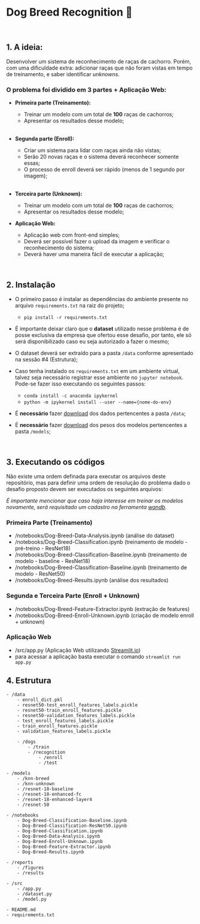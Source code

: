 # Dog Breed Recognition :dog: <br><br>

## 1. A ideia:

Desenvolver um sistema de reconhecimento de raças de cachorro. Porém, com uma dificuldade extra: adicionar raças que não foram vistas em tempo de treinamento, e saber identificar *unknowns.*


### O problema foi dividido em 3 partes + Aplicação Web: <br>
- **Primeira parte (Treinamento):**
    - Treinar um modelo com um total de **100** raças de cachorros;
    - Apresentar os resultados desse modelo; <br><br>

- **Segunda parte (Enroll):**
    - Criar um sistema para lidar com raças ainda não vistas;
    - Serão 20 novas raças e o sistema deverá reconhecer somente essas;
    - O processo de enroll deverá ser rápido (menos de 1 segundo por imagem); <br><br>

- **Terceira parte (Unknown):**
    - Treinar um modelo com um total de **100** raças de cachorros;
    - Apresentar os resultados desse modelo; 

- **Aplicação Web:**
    - Aplicação web com front-end simples;
    - Deverá ser possível fazer o upload da imagem e verificar o reconhecimento do sistema;
    - Deverá haver uma maneira fácil de executar a aplicação;

<br>

## 2. Instalação <br>
- O primeiro passo é instalar as dependências do ambiente presente no arquivo `requirements.txt` na raiz do projeto;
    - ```pip install -r requirements.txt```

- É importante deixar claro que o **dataset** utilizado nesse problema é de posse exclusiva da empresa que ofertou esse desafio, por tanto, ele só será disponibilizado caso eu seja autorizado a fazer o mesmo;

- O dataset deverá ser extraído para a pasta `/data` conforme apresentado na sessão \#4 (Estrutura);

- Caso tenha instalado os `requirements.txt` em um ambiente virtual, talvez seja necessário registrar esse ambiente no `jupyter notebook`. Pode-se fazer isso executando os seguintes passos:
    - `conda install -c anaconda ipykernel`
    - `python -m ipykernel install --user --name={nome-do-env}`

- É **necessário** fazer [download](https://drive.google.com/file/d/1lmXQy3a4nZ1b3BDPZ2lE_TKpPdFosFuM/view?usp=sharing) dos dados pertencentes a pasta `/data`;

- É **necessário** fazer [download](https://drive.google.com/file/d/1nXhO9oe2rH3wlqgdTDbL2PBfk3AnkaPd/view?usp=sharing) dos pesos dos modelos pertencentes a pasta `/models`;


<br>

## 3. Executando os códigos
Não existe uma ordem definada para executar os arquivos deste repositório, mas para definir uma ordem de resolução do problema dado o desafio proposto devem ser executados os seguintes arquivos:

*É importante mencionar que caso haja interesse em treinar os modelos novamente, será requisitado um cadastro na ferramenta [wandb](https://wandb.ai/).*

### Primeira Parte (Treinamento)
- /notebooks/Dog-Breed-Data-Analysis.ipynb (análise do dataset)
- /notebooks/Dog-Breed-Classification.ipynb (treinamento de modelo - pré-treino - ResNet18)
- /notebooks/Dog-Breed-Classification-Baseline.ipynb (treinamento de modelo - baseline - ResNet18)
- /notebooks/Dog-Breed-Classification-Baseline.ipynb (treinamento de modelo - ResNet50)
- /notebooks/Dog-Breed-Results.ipynb (análise dos resultados)

### Segunda e Terceira Parte (Enroll + Unknown)
- /notebooks/Dog-Breed-Feature-Extractor.ipynb (extração de features)
- /notebooks/Dog-Breed-Enroll-Unknown.ipynb (criação de modelo enroll + unknown)

### Aplicação Web
- /src/app.py (Aplicação Web utilizando [Streamlit.io](https://streamlit.io/))
- para acessar a aplicação basta executar o comando ```streamlit run app.py```


## 4. Estrutura

    - /data 
        - enroll_dict.pkl
        - resnet50-test_enroll_features_labels.pickle
        - resnet50-train_enroll_features.pickle
        - resnet50-validation_features_labels.pickle
        - test_enroll_features_labels.pickle
        - train_enroll_features.pickle
        - validation_features_labels.pickle
        
        - /dogs
            - /train
            - /recognition
                - /enroll
                - /test

    - /models
        - /knn-breed 
        - /knn-unknown
        - /resnet-18-baseline
        - /resnet-18-enhanced-fc
        - /resnet-18-enhanced-layer4
        - /resnet-50

    - /notebooks
        - Dog-Breed-Classification-Baseline.ipynb
        - Dog-Breed-Classification-ResNet50.ipynb
        - Dog-Breed-Classification.ipynb
        - Dog-Breed-Data-Analysis.ipynb
        - Dog-Breed-Enroll-Unknown.ipynb
        - Dog-Breed-Feature-Extractor.ipynb
        - Dog-Breed-Results.ipynb

    - /reports
        - /figures
        - /results

    - /src
        - /app.py
        - /dataset.py
        - /model.py

    - README.md
    - requirements.txt